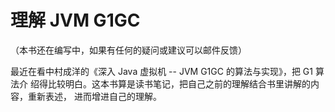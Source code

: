 # 理解 JVM G1GC

（本书还在编写中，如果有任何的疑问或建议可以邮件反馈）

最近在看中村成洋的《深入 Java 虚拟机 -- JVM G1GC 的算法与实现》，把 G1 算法介
绍得比较明白。这本书算是读书笔记，把自己之前的理解结合书里讲解的内容，重新表述，
进而增进自己的理解。
